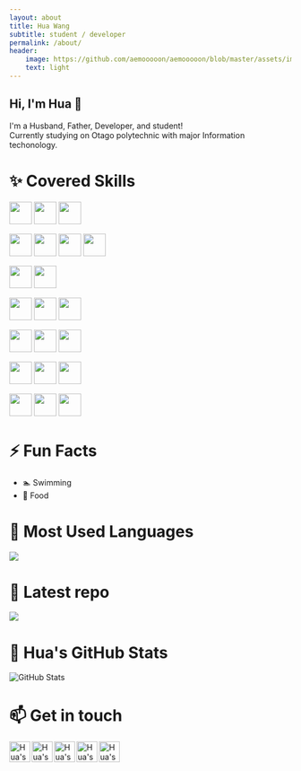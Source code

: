 ```yaml
---
layout: about
title: Hua Wang
subtitle: student / developer
permalink: /about/
header:
    image: https://github.com/aemooooon/aemooooon/blob/master/assets/img/hua-small.jpg?raw=true
    text: light
---
```


## Hi, I'm Hua 👋 

I'm a Husband, Father, Developer, and student! <br />Currently studying on Otago polytechnic with major Information techonology.

# ✨ Covered Skills

<a><img height="40" src="https://www.vectorlogo.zone/logos/python/python-ar21.svg"></a>
<a><img height="40" src="https://www.vectorlogo.zone/logos/numpy/numpy-ar21.svg"></a>
<a><img height="40" src="https://www.vectorlogo.zone/logos/pocoo_flask/pocoo_flask-ar21.svg"></a>

<a><img height="40" src="https://www.vectorlogo.zone/logos/linux/linux-ar21.svg"></a>
<a><img height="40" src="https://www.vectorlogo.zone/logos/docker/docker-ar21.svg"></a>
<a><img height="40" src="https://www.vectorlogo.zone/logos/puppet/puppet-ar21.svg"></a>
<a><img height="40" src="https://www.vectorlogo.zone/logos/php/php-ar21.svg"></a>

<a><img height="40" src="https://www.vectorlogo.zone/logos/dotnet/dotnet-ar21.svg"></a>
<a><img height="40" src="https://www.vectorlogo.zone/logos/visualstudio_code/visualstudio_code-ar21.svg"></a>

<a><img height="40" src="https://www.vectorlogo.zone/logos/mongodb/mongodb-ar21.svg"></a>
<a><img height="40" src="https://www.vectorlogo.zone/logos/mysql/mysql-ar21.svg"></a>
<a><img height="40" src="https://www.vectorlogo.zone/logos/mariadb/mariadb-ar21.svg"></a>

<a><img height="40" src="https://www.vectorlogo.zone/logos/github/github-ar21.svg"></a>
<a><img height="40" src="https://www.vectorlogo.zone/logos/gitlab/gitlab-ar21.svg"></a>
<a><img height="40" src="https://www.vectorlogo.zone/logos/git-scm/git-scm-ar21.svg"></a>

<a><img height="40" src="https://www.vectorlogo.zone/logos/w3_html5/w3_html5-ar21.svg"></a>
<a><img height="40" src="https://www.vectorlogo.zone/logos/netlifyapp_watercss/netlifyapp_watercss-ar21.svg"></a>
<a><img height="40" src="https://www.vectorlogo.zone/logos/javascript/javascript-ar21.svg"></a>

<a><img height="40" src="https://www.vectorlogo.zone/logos/reactjs/reactjs-ar21.svg"></a>
<a><img height="40" src="https://www.vectorlogo.zone/logos/getbootstrap/getbootstrap-ar21.svg"></a>
<a><img height="40" src="https://www.vectorlogo.zone/logos/nodejs/nodejs-ar21.svg"></a>

# ⚡ Fun Facts
* 🏊 Swimming
* 🎂 Food

# 🔭 Most Used Languages

<a href="https://github.com/aemooooon">
  <img align="center" src="https://github-readme-stats.vercel.app/api/top-langs/?username=aemooooon&theme=radical" />
</a>

# 🌱 Latest repo

<a href="https://github.com/aemooooon/Data-Visualization">
  <img align="center" src="https://github-readme-stats.vercel.app/api/pin/?username=aemooooon&repo=Data-Visualization&theme=radical" />
</a> 

# 🤔 Hua's GitHub Stats

![GitHub Stats](https://github-readme-stats.vercel.app/api?username=aemooooon&hide=["stars"]&show_icons=true&theme=radical)

# 📫  Get in touch

<a target="_blank" href="https://github.com/aemooooon/Project-Portfolio/blob/master/assets/img/p/WeChatQRcode.jpg?raw=true">
  <img align="left" alt="Hua's WeChat" width="37" src="https://www.vectorlogo.zone/logos/wechat/wechat-tile.svg" />
</a>
<a target="_blank" href="https://www.linkedin.com/in/hua-wang-739244190/">
  <img align="left" alt="Hua's Linkdein" width="37px" src="https://www.vectorlogo.zone/logos/linkedin/linkedin-icon.svg" />
</a>
<a target="_blank" href="https://github.com/aemooooon">
  <img align="left" alt="Hua's Github" width="37px" src="https://www.vectorlogo.zone/logos/github/github-tile.svg" />
</a>
<a target="_blank" href="https://www.instagram.com/aemooooon/">
  <img align="left" alt="Hua's Instagram" width="37px" src="https://www.vectorlogo.zone/logos/instagram/instagram-icon.svg" />
</a>
<a target="_blank" href="https://www.facebook.com/hua.wang.71">
  <img align="left" alt="Hua's Facebook" width="37px" src="https://www.vectorlogo.zone/logos/facebook/facebook-tile.svg" />
</a>

